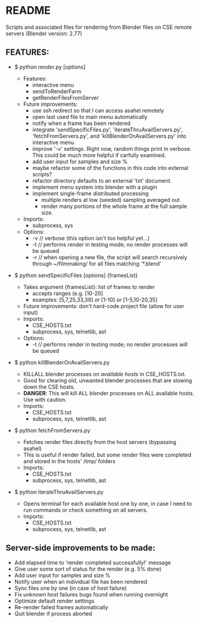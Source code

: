 # README

Scripts and associated files for rendering from Blender files on CSE remote servers (Blender version: 2.77)

## FEATURES:

* $ python render.py [options]
    * Features:
        * interactive menu
        * sendToRenderFarm
        * getRenderFilesFromServer
    * Future improvements:
        * use ssh redirect so that I can access asahel remotely
        * open last used file to main menu automatically
        * notify when a frame has been rendered
        * integrate 'sendSpecificFiles.py', 'iterateThruAvailServers.py', 'fetchFromServers.py', and 'killBlenderOnAvailServers.py' into interactive menu.
        * improve '-v' settings. Right now, random things print in verbose. This could be much more helpful if carfully examined.
        * add user input for samples and size %
        * maybe refactor some of the functions in this code into external scripts?
        * refactor directory defaults to an external 'txt' document.
        * implement menu system into blender with a plugin
        * implement single-frame distributed processing 
            * multiple renders at low (seeded) sampling averaged out.
            * render many portions of the whole frame at the full sample size.
    * Imports:
        * subprocess, sys
    * Options:
        * -v  // verbose (this option isn't too helpful yet...)
        * -t  // performs render in testing mode; no render processes will be queued
        * -r  // when opening a new file, the script will search recursively through ~/filmmaking/ for all files matching '*.blend'


* $ python sendSpecificFiles [options] {framesList}
    * Takes argument {framesList}: list of frames to render
        * accepts ranges (e.g. [10-20]
        * examples: [5,7,25,33,39] _or_ [1-10] _or_ [1-5,10-20,35]
    * Future improvements: don't hard-code project file (allow for user input)
    * Imports:
        * CSE_HOSTS.txt
        * subprocess, sys, telnetlib, ast
    * Options:
        * -t  // performs render in testing mode; no render processes will be queued


* $ python killBlenderOnAvailServers.py
    * KILLALL blender processes on  _available hosts_ in CSE\_HOSTS.txt.
    * Good for clearing old, unwanted blender processes that are slowing down the CSE hosts.
    * __DANGER__: This will kill ALL blender processes on ALL available hosts. Use with caution.
    * Imports:
        * CSE_HOSTS.txt
        * subprocess, sys, telnetlib, ast


* $ python fetchFromServers.py
    * Fetches render files directly from the host servers (bypassing asahel)
    * This is useful if render failed, but some render files were completed and stored in the hosts' /tmp/ folders
    * Imports:
        * CSE_HOSTS.txt
        * subprocess, sys, telnetlib, ast


* $ python iterateThruAvailServers.py
    * Opens terminal for each available host one by one, in case I need to run commands or check something on all servers.
    * Imports:
        * CSE_HOSTS.txt
        * subprocess, sys, telnetlib, ast



## Server-side improvements to be made:
* Add elapsed time to 'render completed successfully!' message
* Give user some sort of status for the render (e.g. 5% done)
* Add user input for samples and size %
* Notify user when an individual file has been rendered
* Sync files one by one (in case of host failure)
* Fix unknown host failures bugs found when running overnight
* Optimize default render settings
* Re-render failed frames automatically
* Quit blender if process aborted
